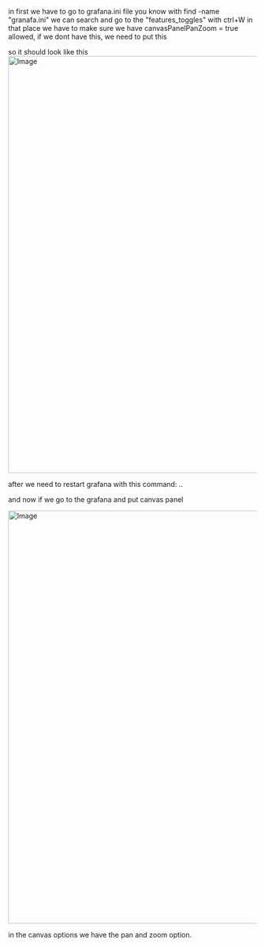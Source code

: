 in first we have to go to grafana.ini file
you know with find -name "granafa.ini" we can search and go to the "features_toggles" with ctrl+W
in that place we have to make sure we have canvasPanelPanZoom = true allowed, if we dont have this, we need to put this

so it should look like this
<img width="1684" height="844" alt="Image" src="https://github.com/user-attachments/assets/7b9e74b2-0b24-4e47-afe1-a504d5fb518c" />

after we need to restart grafana with this command: ..

and now if we go to the grafana and put canvas panel

<img width="1548" height="836" alt="Image" src="https://github.com/user-attachments/assets/8106d3be-e63b-4ed4-a358-c9e79f492e5c" />

in the canvas options we have the pan and zoom option.
